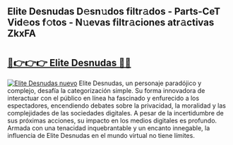 ## Elite Desnudas D𝚎sn𝚞dos filtr𝚊dos - Parts-CeT Vid𝚎os f𝚘tos - N𝚞evas filtr𝚊ciones atr𝚊ctivas ZkxFA

# <h2><a href="http://mb8itq.tromn.icu/?c=Elite+Desnudas">🔗👉👉👉 Elite Desnudas 🔗🔗</a></h2>

[![Elite Desnudas nuevo](https://i.imgur.com/pEAQMta.gif)](http://mb8itq.tromn.icu/?c=Elite+Desnudas)
Elite Desnudas, un personaje paradójico y complejo, desafía la categorización simple. Su forma innovadora de interactuar con el público en línea ha fascinado y enfurecido a los espectadores, encendiendo debates sobre la privacidad, la moralidad y las complejidades de las sociedades digitales. A pesar de la incertidumbre de sus próximas acciones, su impacto en los medios digitales es profundo. Armada con una tenacidad inquebrantable y un encanto innegable, la influencia de Elite Desnudas en el mundo virtual no tiene límites.
